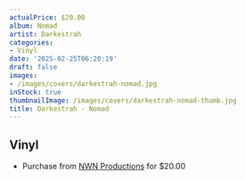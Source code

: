 ```yaml
---
actualPrice: $20.00
album: Nomad
artist: Darkestrah
categories:
- Vinyl
date: '2025-02-25T06:20:19'
draft: false
images:
- /images/covers/darkestrah-nomad.jpg
inStock: true
thumbnailImage: /images/covers/darkestrah-nomad-thumb.jpg
title: Darkestrah - Nomad
---
```


## Vinyl
* Purchase from [NWN Productions](http://shop.nwnprod.com/index.php?route=product/product&path=75&product_id=59114&sort=pd.name&order=ASC) for $20.00
